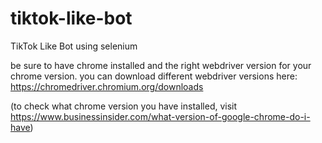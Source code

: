 # tiktok-like-bot
TikTok Like Bot using selenium

be sure to have chrome installed and the right webdriver version for your chrome version. you can download different webdriver versions here: https://chromedriver.chromium.org/downloads

(to check what chrome version you have installed, visit https://www.businessinsider.com/what-version-of-google-chrome-do-i-have)
